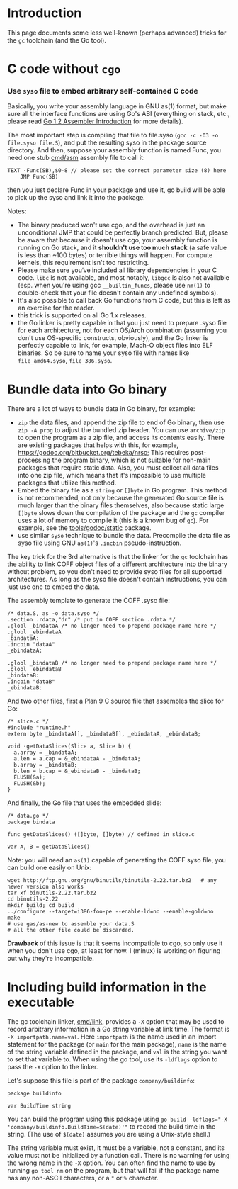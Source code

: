 # Introduction
This page documents some less well-known (perhaps advanced) tricks for the ` gc ` toolchain (and the Go tool).

# C code without ` cgo `

### Use ` syso ` file to embed arbitrary self-contained C code
Basically, you write your assembly language in GNU as(1) format, but make sure
all the interface functions are using Go's ABI (everything on stack, etc., please read [Go 1.2 Assembler Introduction](https://golang.org/doc/asm) for more details).

The most important step is compiling that file to file.syso (` gcc -c -O3 -o file.syso file.S `),
and put the resulting syso in the package source directory.
And then, suppose your assembly function is named Func, you need one stub
[cmd/asm](https://golang.org/cmd/asm) assembly file to call it:
```
TEXT ·Func(SB),$0-8 // please set the correct parameter size (8) here
	JMP Func(SB)
```
then you just declare Func in your package and use it, go build will be able to
pick up the syso and link it into the package.

Notes:
  * The binary produced won't use cgo, and the overhead is just an unconditional JMP that could be perfectly branch predicted. But, please be aware that because it doesn't use cgo, your assembly function is running on Go stack, and it **shouldn't use too much stack** (a safe value is less than ~100 bytes) or terrible things will happen. For compute kernels, this requirement isn't too restricting.
  * Please make sure you‘ve included all library dependencies in your C code. ` libc ` is not available, and most notably, ` libgcc ` is also not available (esp. when you're using gcc ` __builtin_funcs `, please use ` nm(1) ` to double-check that your file doesn't contain any undefined symbols).
  * It's also possible to call back Go functions from C code, but this is left as an exercise for the reader.
  * this trick is supported on all Go 1.x releases.
  * the Go linker is pretty capable in that you just need to prepare .syso file for each architecture, not for each OS/Arch combination (assuming you don't use OS-specific constructs, obviously), and the Go linker is perfectly capable to link, for example, Mach-O object files into ELF binaries. So be sure to name your syso file with names like ` file_amd64.syso `, ` file_386.syso `.

# Bundle data into Go binary
There are a lot of ways to bundle data in Go binary, for example:
  * ` zip ` the data files, and append the zip file to end of Go binary, then use ` zip -A prog ` to adjust the bundled zip header. You can use ` archive/zip ` to open the program as a zip file, and access its contents easily. There are existing packages that helps with this, for example, https://godoc.org/bitbucket.org/tebeka/nrsc; This requires post-processing the program binary, which is not suitable for non-main packages that require static data. Also, you must collect all data files into one zip file, which means that it's impossible to use multiple packages that utilize this method.
  * Embed the binary file as a ` string ` or ` []byte ` in Go program. This method is not recommended, not only because the generated Go source file is much larger than the binary files themselves, also because static large ` []byte ` slows down the compilation of the package and the ` gc ` compiler uses a lot of memory to compile it (this is a known bug of ` gc `). For example, see the [tools/godoc/static](https://godoc.org/golang.org/x/tools/godoc/static) package.
  * use similar ` syso ` technique to bundle the data. Precompile the data file as syso file using GNU ` as(1) `'s ` .incbin ` pseudo-instruction.

The key trick for the 3rd alternative is that the linker for the ` gc ` toolchain has the ability to link COFF object files of a different architecture into the binary without problem, so you don't need to provide syso files for all supported architectures. As long as the syso file doesn't contain instructions, you can just use one to embed the data.

The assembly template to generate the COFF .syso file:
```
/* data.S, as -o data.syso */
.section .rdata,"dr" /* put in COFF section .rdata */
.globl _bindataA /* no longer need to prepend package name here */
.globl _ebindataA
_bindataA:
.incbin "dataA"
_ebindataA:

.globl _bindataB /* no longer need to prepend package name here */
.globl _ebindataB
_bindataB:
.incbin "dataB"
_ebindataB:
```

And two other files, first a Plan 9 C source file that assembles the slice for Go:
```
/* slice.c */
#include "runtime.h"
extern byte _bindataA[], _bindataB[], _ebindataA, _ebindataB;

void ·getDataSlices(Slice a, Slice b) {
  a.array = _bindataA;
  a.len = a.cap = &_ebindataA - _bindataA;
  b.array = _bindataB;
  b.len = b.cap = &_ebindataB - _bindataB;
  FLUSH(&a);
  FLUSH(&b);
}
```

And finally, the Go file that uses the embedded slide:
```
/* data.go */
package bindata

func getDataSlices() ([]byte, []byte) // defined in slice.c

var A, B = getDataSlices()
```

Note: you will need an ` as(1) ` capable of generating the COFF syso file, you
can build one easily on Unix:
```
wget http://ftp.gnu.org/gnu/binutils/binutils-2.22.tar.bz2   # any newer version also works
tar xf binutils-2.22.tar.bz2
cd binutils-2.22
mkdir build; cd build
../configure --target=i386-foo-pe --enable-ld=no --enable-gold=no
make
# use gas/as-new to assemble your data.S
# all the other file could be discarded.
```

**Drawback** of this issue is that it seems incompatible to cgo, so only use it when you don't
use cgo, at least for now. I (minux) is working on figuring out why they're incompatible.

# Including build information in the executable

The gc toolchain linker, [cmd/link](https://golang.org/cmd/link), provides a `-X` option that may be used to record arbitrary information in a Go string variable at link time. The format is `-X importpath.name=val`.  Here `importpath` is the name used in an import statement for the package (or `main` for the main package), `name` is the name of the string variable defined in the package, and `val` is the string you want to set that variable to. When using the go tool, use its `-ldflags` option to pass the `-X` option to the linker.

Let's suppose this file is part of the package `company/buildinfo`:

```
package buildinfo

var BuildTime string
```

You can build the program using this package using `go build -ldflags="-X 'company/buildinfo.BuildTime=$(date)'"` to record the build time in the string.  (The use of `$(date)` assumes you are using a Unix-style shell.)

The string variable must exist, it must be a variable, not a constant, and its value must not be initialized by a function call.  There is no warning for using the wrong name in the `-X` option.  You can often find the name to use by running `go tool nm` on the program, but that will fail if the package name has any non-ASCII characters, or a `"` or `%` character.
